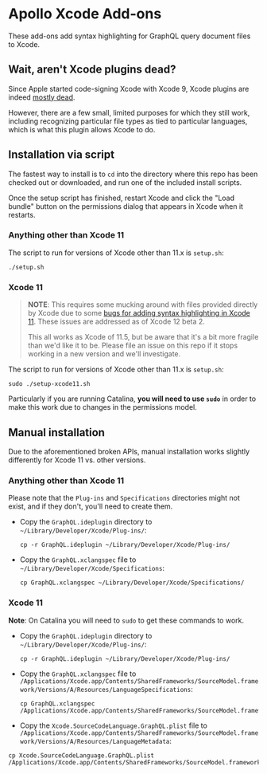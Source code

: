 # Apollo Xcode Add-ons

These add-ons add syntax highlighting for GraphQL query document files to Xcode.

## Wait, aren't Xcode plugins dead?

Since Apple started code-signing Xcode with Xcode 9, Xcode plugins are indeed [mostly dead](https://www.imdb.com/title/tt0093779/characters/nm0000345). 

However, there are a few small, limited purposes for which they still work, including recognizing particular file types as tied to particular languages, which is what this plugin allows Xcode to do.

## Installation via script

The fastest way to install is to `cd` into the directory where this repo has been checked out or downloaded, and run one of the included install scripts.

Once the setup script has finished, restart Xcode and click the "Load bundle" button on the permissions dialog that appears in Xcode when it restarts. 

### Anything other than Xcode 11

The script to run for versions of Xcode other than 11.x is `setup.sh`: 

```
./setup.sh
```

### Xcode 11

> **NOTE**: This requires some mucking around with files provided directly by Xcode due to some [bugs for adding syntax highlighting in Xcode 11](https://github.com/apollographql/xcode-graphql/issues/23). These issues are addressed as of Xcode 12 beta 2. 
>
> This all works as Xcode of 11.5, but be aware that it's a bit more fragile than we'd like it to be. Please file an issue on this repo if it stops working in a new version and we'll investigate. 

The script to run for versions of Xcode other than 11.x is `setup.sh`: 

```
sudo ./setup-xcode11.sh
```

Particularly if you are running Catalina, **you will need to use `sudo`** in order to make this work due to changes in the permissions model.


## Manual installation

Due to the aforementioned broken APIs, manual installation works slightly differently for Xcode 11 vs. other versions. 

### Anything other than Xcode 11

Please note that the `Plug-ins` and `Specifications` directories might not exist, and if they don't, you'll need to create them.

- Copy the `GraphQL.ideplugin` directory to `~/Library/Developer/Xcode/Plug-ins/`:

	```
	cp -r GraphQL.ideplugin ~/Library/Developer/Xcode/Plug-ins/
	```
- Copy the `GraphQL.xclangspec` file to `~/Library/Developer/Xcode/Specifications`:

	```
	cp GraphQL.xclangspec ~/Library/Developer/Xcode/Specifications/
	```


### Xcode 11

**Note**: On Catalina you will need to `sudo` to get these commands to work. 

- Copy the `GraphQL.ideplugin` directory to `~/Library/Developer/Xcode/Plug-ins/`:

	```
	cp -r GraphQL.ideplugin ~/Library/Developer/Xcode/Plug-ins/
	```
- Copy the `GraphQL.xclangspec` file to `/Applications/Xcode.app/Contents/SharedFrameworks/SourceModel.framework/Versions/A/Resources/LanguageSpecifications`:

	```
	cp GraphQL.xclangspec /Applications/Xcode.app/Contents/SharedFrameworks/SourceModel.framework/Versions/A/Resources/LanguageSpecifications
	```

- Copy the `Xcode.SourceCodeLanguage.GraphQL.plist` file to `/Applications/Xcode.app/Contents/SharedFrameworks/SourceModel.framework/Versions/A/Resources/LanguageMetadata`:

```
cp Xcode.SourceCodeLanguage.GraphQL.plist /Applications/Xcode.app/Contents/SharedFrameworks/SourceModel.framework/Versions/A/Resources/LanguageMetadata
```

